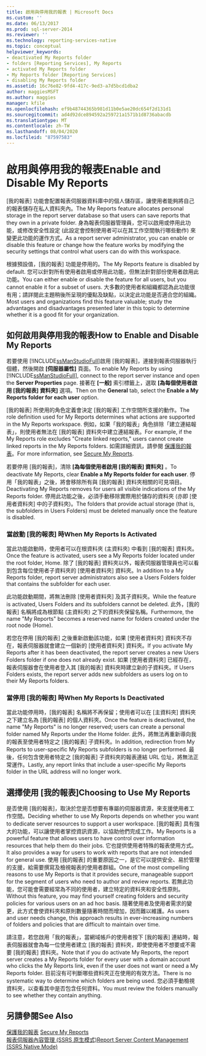 ```yaml
---
title: 啟用與停用我的報表 | Microsoft Docs
ms.custom: ''
ms.date: 06/13/2017
ms.prod: sql-server-2014
ms.reviewer: ''
ms.technology: reporting-services-native
ms.topic: conceptual
helpviewer_keywords:
- deactivated My Reports folder
- folders [Reporting Services], My Reports
- activated My Reports folder
- My Reports folder [Reporting Services]
- disabling My Reports folder
ms.assetid: 16c76e82-9fd4-417c-9ed3-a7d5bcd1dba2
author: maggiesMSFT
ms.author: maggies
manager: kfile
ms.openlocfilehash: ef9b48744365b981d11b0e5ae20dc654f2d131d1
ms.sourcegitcommit: ad4d92dce894592a259721a1571b1d8736abacdb
ms.translationtype: MT
ms.contentlocale: zh-TW
ms.lasthandoff: 08/04/2020
ms.locfileid: "87597583"
---
```

# <a name="enable-and-disable-my-reports"></a><span data-ttu-id="0e08d-102">啟用與停用我的報表</span><span class="sxs-lookup"><span data-stu-id="0e08d-102">Enable and Disable My Reports</span></span>
  <span data-ttu-id="0e08d-103">[我的報表] 功能會配置報表伺服器資料庫中的個人儲存區，讓使用者能夠將自己的報表儲存在私人資料夾內。</span><span class="sxs-lookup"><span data-stu-id="0e08d-103">The My Reports feature allocates personal storage in the report server database so that users can save reports that they own in a private folder.</span></span> <span data-ttu-id="0e08d-104">身為報表伺服器管理員，您可以啟用或停用此功能，或修改安全性設定 (此設定會控制使用者可以在其工作空間執行哪些動作) 來變更此功能的運作方式。</span><span class="sxs-lookup"><span data-stu-id="0e08d-104">As a report server administrator, you can enable or disable this feature or change how the feature works by modifying the security settings that control what users can do with this workspace.</span></span>  
  
 <span data-ttu-id="0e08d-105">根據預設值，[我的報表] 功能是停用的。</span><span class="sxs-lookup"><span data-stu-id="0e08d-105">The My Reports feature is disabled by default.</span></span> <span data-ttu-id="0e08d-106">您可以針對所有使用者啟用或停用此功能，但無法針對部份使用者啟用此功能。</span><span class="sxs-lookup"><span data-stu-id="0e08d-106">You can either enable or disable the feature for all users, but you cannot enable it for a subset of users.</span></span> <span data-ttu-id="0e08d-107">大多數的使用者和組織都認為此功能很有用；請詳閱此主題稍後所呈現的優點及缺點，以決定此功能是否適合您的組織。</span><span class="sxs-lookup"><span data-stu-id="0e08d-107">Most users and organizations find this feature valuable; study the advantages and disadvantages presented later in this topic to determine whether it is a good fit for your organization.</span></span>  
  
## <a name="how-to-enable-and-disable-my-reports"></a><span data-ttu-id="0e08d-108">如何啟用與停用我的報表</span><span class="sxs-lookup"><span data-stu-id="0e08d-108">How to Enable and Disable My Reports</span></span>  
 <span data-ttu-id="0e08d-109">若要使用 [!INCLUDE[ssManStudioFull](../../includes/ssmanstudiofull-md.md)]啟用 [我的報表]，連接到報表伺服器執行個體，然後開啟 **[伺服器屬性]** 頁面。</span><span class="sxs-lookup"><span data-stu-id="0e08d-109">To enable My Reports by using [!INCLUDE[ssManStudioFull](../../includes/ssmanstudiofull-md.md)], connect to the report server instance and open the **Server Properties** page.</span></span> <span data-ttu-id="0e08d-110">接著在 **[一般]** 索引標籤上，選取 **[為每個使用者啟用 [我的報表] 資料夾]** 選項。</span><span class="sxs-lookup"><span data-stu-id="0e08d-110">Then on the **General** tab, select the **Enable a My Reports folder for each user** option.</span></span>  
  
 <span data-ttu-id="0e08d-111">[我的報表] 所使用的角色定義會決定 [我的報表] 工作空間所支援的動作。</span><span class="sxs-lookup"><span data-stu-id="0e08d-111">The role definition used for My Reports determines what actions are supported in the My Reports workspace.</span></span> <span data-ttu-id="0e08d-112">例如，如果「我的報表」角色排除「建立連結報表」，則使用者無法在 [我的報表] 資料夾中建立連結報表。</span><span class="sxs-lookup"><span data-stu-id="0e08d-112">For example, if the My Reports role excludes "Create linked reports," users cannot create linked reports in the My Reports folders.</span></span> <span data-ttu-id="0e08d-113">如需詳細資訊，請參閱 [保護我的報表](../security/secure-my-reports.md)。</span><span class="sxs-lookup"><span data-stu-id="0e08d-113">For more information, see [Secure My Reports](../security/secure-my-reports.md).</span></span>  
  
 <span data-ttu-id="0e08d-114">若要停用 [我的報表]，清除 **[為每個使用者啟用 [我的報表] 資料夾]** 。</span><span class="sxs-lookup"><span data-stu-id="0e08d-114">To deactivate My Reports, clear **Enable a My Reports folder for each user**.</span></span> <span data-ttu-id="0e08d-115">停用「我的報表」之後，將會移除所有與 [我的報表] 資料夾相關的可見項目。</span><span class="sxs-lookup"><span data-stu-id="0e08d-115">Deactivating My Reports removes for users all visible indications of the My Reports folder.</span></span> <span data-ttu-id="0e08d-116">停用此功能之後，必須手動移除實際用於儲存的資料夾 (亦即 [使用者資料夾] 中的子資料夾)。</span><span class="sxs-lookup"><span data-stu-id="0e08d-116">The folders that provide actual storage (that is, the subfolders in Users Folders) must be deleted manually once the feature is disabled.</span></span>  
  
### <a name="when-my-reports-is-activated"></a><span data-ttu-id="0e08d-117">當啟動 [我的報表] 時</span><span class="sxs-lookup"><span data-stu-id="0e08d-117">When My Reports Is Activated</span></span>  
 <span data-ttu-id="0e08d-118">當此功能啟動時，使用者可以在根資料夾 (主資料夾) 中看到 [我的報表] 資料夾。</span><span class="sxs-lookup"><span data-stu-id="0e08d-118">Once the feature is activated, users see a My Reports folder located under the root folder, Home.</span></span> <span data-ttu-id="0e08d-119">除了 [我的報表] 資料夾以外，報表伺服器管理員也可以看到包含每位使用者子資料夾的 [使用者資料夾] 資料夾。</span><span class="sxs-lookup"><span data-stu-id="0e08d-119">In addition to a My Reports folder, report server administrators also see a Users Folders folder that contains the subfolder for each user.</span></span>  
  
 <span data-ttu-id="0e08d-120">此功能啟動期間，將無法刪除 [使用者資料夾] 及其子資料夾。</span><span class="sxs-lookup"><span data-stu-id="0e08d-120">While the feature is activated, Users Folders and its subfolders cannot be deleted.</span></span> <span data-ttu-id="0e08d-121">此外，[我的報表] 名稱將成為根節點 (主資料夾) 之下的資料夾保留名稱。</span><span class="sxs-lookup"><span data-stu-id="0e08d-121">Furthermore, the name "My Reports" becomes a reserved name for folders created under the root node (Home).</span></span>  
  
 <span data-ttu-id="0e08d-122">若您在停用 [我的報表] 之後重新啟動該功能，如果 [使用者資料夾] 資料夾不存在，報表伺服器就會建立一個新的 [使用者資料夾] 資料夾。</span><span class="sxs-lookup"><span data-stu-id="0e08d-122">If you activate My Reports after it has been deactivated, the report server creates a new Users Folders folder if one does not already exist.</span></span> <span data-ttu-id="0e08d-123">如果 [使用者資料夾] 已經存在，報表伺服器會在使用者登入其 [我的報表] 資料夾時建立新的子資料夾。</span><span class="sxs-lookup"><span data-stu-id="0e08d-123">If Users Folders exists, the report server adds new subfolders as users log on to their My Reports folders.</span></span>  
  
### <a name="when-my-reports-is-deactivated"></a><span data-ttu-id="0e08d-124">當停用 [我的報表] 時</span><span class="sxs-lookup"><span data-stu-id="0e08d-124">When My Reports Is Deactivated</span></span>  
 <span data-ttu-id="0e08d-125">當此功能停用時，[我的報表] 名稱將不再保留；使用者可以在 [主資料夾] 資料夾之下建立名為 [我的報表] 的個人資料夾。</span><span class="sxs-lookup"><span data-stu-id="0e08d-125">Once the feature is deactivated, the name "My Reports" is no longer reserved; users can create a personal folder named My Reports under the Home folder.</span></span> <span data-ttu-id="0e08d-126">此外，將無法再重新導向我的報表至使用者特定之 [我的報表] 子資料夾。</span><span class="sxs-lookup"><span data-stu-id="0e08d-126">In addition, redirection from My Reports to user-specific My Reports subfolders is no longer performed.</span></span> <span data-ttu-id="0e08d-127">最後，任何包含使用者特定之 [我的報表] 子資料夾的報表連結 URL 位址，將無法正常運作。</span><span class="sxs-lookup"><span data-stu-id="0e08d-127">Lastly, any report links that include a user-specific My Reports folder in the URL address will no longer work.</span></span>  
  
## <a name="choosing-to-use-my-reports"></a><span data-ttu-id="0e08d-128">選擇使用 [我的報表]</span><span class="sxs-lookup"><span data-stu-id="0e08d-128">Choosing to Use My Reports</span></span>  
 <span data-ttu-id="0e08d-129">是否使用 [我的報表]，取決於您是否想要有專屬的伺服器資源，來支援使用者工作空間。</span><span class="sxs-lookup"><span data-stu-id="0e08d-129">Deciding whether to use My Reports depends on whether you want to dedicate server resources to support a user workspace.</span></span> <span data-ttu-id="0e08d-130">[我的報表] 具有強大的功能，可以讓使用者掌控資訊資源，以協助他們完成工作。</span><span class="sxs-lookup"><span data-stu-id="0e08d-130">My Reports is a powerful feature that allows users to have control over information resources that help them do their jobs.</span></span> <span data-ttu-id="0e08d-131">它也提供使用者特殊的報表使用方式。</span><span class="sxs-lookup"><span data-stu-id="0e08d-131">It also provides a way for users to work with reports that are not intended for general use.</span></span> <span data-ttu-id="0e08d-132">使用 [我的報表] 的重要原因之一，是它可以提供安全、易於管理的支援，給需要撰寫及檢視報表的使用者群組。</span><span class="sxs-lookup"><span data-stu-id="0e08d-132">One of the most compelling reasons to use My Reports is that it provides secure, manageable support for the segment of users who need to author and review reports.</span></span> <span data-ttu-id="0e08d-133">若無此功能，您可能會需要經常為不同的使用者，建立特定的資料夾和安全性原則。</span><span class="sxs-lookup"><span data-stu-id="0e08d-133">Without this feature, you may find yourself creating folders and security policies for various users on an ad hoc basis.</span></span> <span data-ttu-id="0e08d-134">隨著使用者及使用者需求的變更，此方式會使資料夾和原則數量隨著時間而增加，因而難以維護。</span><span class="sxs-lookup"><span data-stu-id="0e08d-134">As users and user needs change, this approach results in ever-increasing numbers of folders and policies that are difficult to maintain over time.</span></span>  
  
 <span data-ttu-id="0e08d-135">請注意，若您啟用「我的報表」，當網域帳戶的使用者按下 [我的報表] 連結時，報表伺服器就會為每一位使用者建立 [我的報表] 資料夾，即使使用者不想要或不需要 [我的報表] 資料夾。</span><span class="sxs-lookup"><span data-stu-id="0e08d-135">Note that if you do activate My Reports, the report server creates a My Reports folder for every user with a domain account who clicks the My Reports link, even if the user does not want or need a My Reports folder.</span></span> <span data-ttu-id="0e08d-136">目前沒有可判斷哪些資料夾正在使用的有效方法。</span><span class="sxs-lookup"><span data-stu-id="0e08d-136">There is no systematic way to determine which folders are being used.</span></span> <span data-ttu-id="0e08d-137">您必須手動檢視資料夾，以查看其中是否包含任何資料。</span><span class="sxs-lookup"><span data-stu-id="0e08d-137">You must review the folders manually to see whether they contain anything.</span></span>  
  
## <a name="see-also"></a><span data-ttu-id="0e08d-138">另請參閱</span><span class="sxs-lookup"><span data-stu-id="0e08d-138">See Also</span></span>  
 <span data-ttu-id="0e08d-139">[保護我的報表](../security/secure-my-reports.md) </span><span class="sxs-lookup"><span data-stu-id="0e08d-139">[Secure My Reports](../security/secure-my-reports.md) </span></span>  
 [<span data-ttu-id="0e08d-140">報表伺服器內容管理 &#40;SSRS 原生模式&#41;</span><span class="sxs-lookup"><span data-stu-id="0e08d-140">Report Server Content Management &#40;SSRS Native Mode&#41;</span></span>](report-server-content-management-ssrs-native-mode.md)  
  
  
